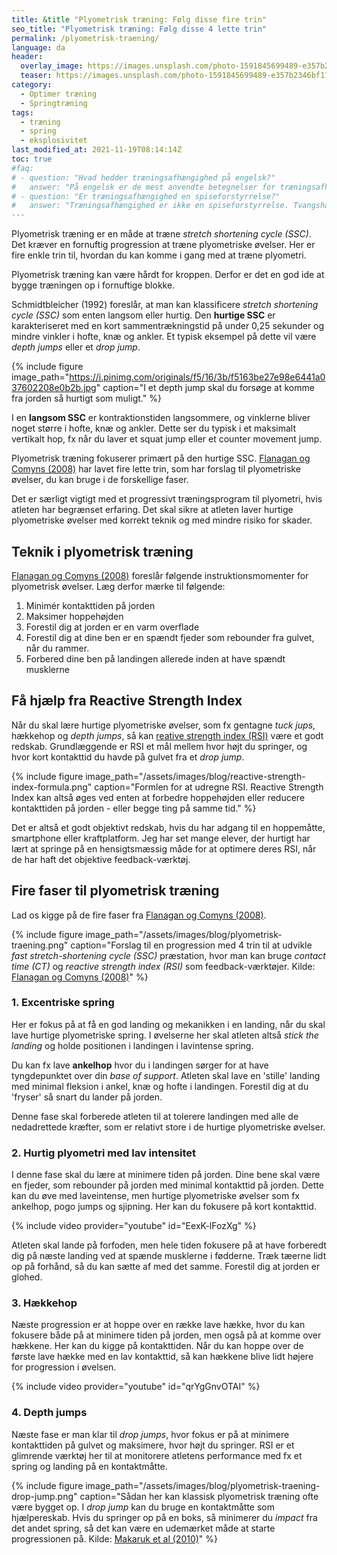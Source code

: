 ```yaml
---
title: &title "Plyometrisk træning: Følg disse fire trin"
seo_title: "Plyometrisk træning: Følg disse 4 lette trin"
permalink: /plyometrisk-traening/
language: da
header:
  overlay_image: https://images.unsplash.com/photo-1591845699489-e357b2346bf1?ixid=MnwxMjA3fDB8MHxwaG90by1wYWdlfHx8fGVufDB8fHx8&ixlib=rb-1.2.1&auto=format&fit=crop&w=1200&q=5
  teaser: https://images.unsplash.com/photo-1591845699489-e357b2346bf1?ixid=MnwxMjA3fDB8MHxwaG90by1wYWdlfHx8fGVufDB8fHx8&ixlib=rb-1.2.1&auto=format&fit=crop&w=400&q=5
category:
  - Optimer træning
  - Springtræning
tags:
  - træning
  - spring
  - eksplosivitet
last_modified_at: 2021-11-19T08:14:14Z
toc: true
#faq:
# - question: "Hvad hedder træningsafhængighed på engelsk?"
#   answer: "På engelsk er de mest anvendte betegnelser for træningsafhængighed 'exercise #addiction' og 'exercise dependence'."
# - question: "Er træningsafhængighed en spiseforstyrrelse?"
#   answer: "Træningsafhængighed er ikke en spiseforstyrrelse. Tvangshandlingerne er nemlig #ikke centreret omkring spisevaner, men derimod motion og træning. Træningsafhængig og #spiseforstyrrelser følges dog ofte ad."
---
```


Plyometrisk træning er en måde at træne _stretch shortening cycle (SSC)_. Det kræver en fornuftig progression at træne plyometriske øvelser. Her er fire enkle trin til, hvordan du kan komme i gang med at træne plyometri.

Plyometrisk træning kan være hårdt for kroppen. Derfor er det en god ide at bygge træningen op i fornuftige blokke.

Schmidtbleicher (1992) foreslår, at man kan klassificere _stretch shortening cycle (SSC)_ som enten langsom eller hurtig. Den **hurtige SSC** er karakteriseret med en kort sammentrækningstid på under 0,25 sekunder og mindre vinkler i hofte, knæ og ankler. Et typisk eksempel på dette vil være _depth jumps_ eller et _drop jump_.

{% include figure image_path="https://i.pinimg.com/originals/f5/16/3b/f5163be27e98e6441a037602208e0b2b.jpg" caption="I et depth jump skal du forsøge at komme fra jorden så hurtigt som muligt." %}

I en **langsom SSC** er kontraktionstiden langsommere, og vinklerne bliver noget større i hofte, knæ og ankler. Dette ser du typisk i et maksimalt vertikalt hop, fx når du laver et squat jump eller et counter movement jump.

Plyometrisk træning fokuserer primært på den hurtige SSC. [Flanagan og Comyns (2008)](https://www.researchgate.net/publication/232212864_The_Use_of_Contact_Time_and_the_Reactive_Strength_Index_to_Optimize_Fast_Stretch-Shortening_Cycle_Training/link/60253c15299bf1cc26bcaabf/download) har lavet fire lette trin, som har forslag til plyometriske øvelser, du kan bruge i de forskellige faser.

Det er særligt vigtigt med et progressivt træningsprogram til plyometri, hvis atleten har begrænset erfaring. Det skal sikre at atleten laver hurtige plyometriske øvelser med korrekt teknik og med mindre risiko for skader.

## Teknik i plyometrisk træning

[Flanagan og Comyns (2008)](https://www.researchgate.net/publication/232212864_The_Use_of_Contact_Time_and_the_Reactive_Strength_Index_to_Optimize_Fast_Stretch-Shortening_Cycle_Training/link/60253c15299bf1cc26bcaabf/download) foreslår følgende instruktionsmomenter for plyometrisk øvelser. Læg derfor mærke til følgende:

1. Minimér kontakttiden på jorden
2. Maksimer hoppehøjden
3. Forestil dig at jorden er en varm overflade
4. Forestil dig at dine ben er en spændt fjeder som rebounder fra gulvet, når du rammer.
5. Forbered dine ben på landingen allerede inden at have spændt musklerne

## Få hjælp fra Reactive Strength Index

Når du skal lære hurtige plyometriske øvelser, som fx gentagne _tuck jups_, hækkehop og _depth jumps_, så kan [reative strength index (RSI)](/reactive-strength-index-rsi/) være et godt redskab. Grundlæggende er RSI et mål mellem hvor højt du springer, og hvor kort kontakttid du havde på gulvet fra et _drop jump_.

{% include figure image_path="/assets/images/blog/reactive-strength-index-formula.png" caption="Formlen for at udregne RSI. Reactive Strength Index kan altså øges ved enten at forbedre hoppehøjden eller reducere kontakttiden på jorden - eller begge ting på samme tid." %}

Det er altså et godt objektivt redskab, hvis du har adgang til en hoppemåtte, smartphone eller kraftplatform. Jeg har set mange elever, der hurtigt har lært at springe på en hensigtsmæssig måde for at optimere deres RSI, når de har haft det objektive feedback-værktøj.

## Fire faser til plyometrisk træning

Lad os kigge på de fire faser fra [Flanagan og Comyns (2008)](https://www.researchgate.net/publication/232212864_The_Use_of_Contact_Time_and_the_Reactive_Strength_Index_to_Optimize_Fast_Stretch-Shortening_Cycle_Training/link/60253c15299bf1cc26bcaabf/download).

{% include figure image_path="/assets/images/blog/plyometrisk-traening.png" caption="Forslag til en progression med 4 trin til at udvikle _fast stretch-shortening cycle (SSC)_ præstation, hvor man kan bruge _contact time (CT)_ og _reactive strength index (RSI)_ som feedback-værktøjer. Kilde: [Flanagan og Comyns (2008)](https://www.researchgate.net/publication/232212864_The_Use_of_Contact_Time_and_the_Reactive_Strength_Index_to_Optimize_Fast_Stretch-Shortening_Cycle_Training/link/60253c15299bf1cc26bcaabf/download)" %}

### 1. Excentriske spring

Her er fokus på at få en god landing og mekanikken i en landing, når du skal lave hurtige plyometriske spring. I øvelserne her skal atleten altså _stick the landing_ og holde positionen i landingen i lavintense spring.

Du kan fx lave **ankelhop** hvor du i landingen sørger for at have tyngdepunktet over din _base of support_. Atleten skal lave en 'stille' landing med minimal fleksion i ankel, knæ og hofte i landingen. Forestil dig at du 'fryser' så snart du lander på jorden.

Denne fase skal forberede atleten til at tolerere landingen med alle de nedadrettede kræfter, som er relativt store i de hurtige plyometriske øvelser.

### 2. Hurtig plyometri med lav intensitet

I denne fase skal du lære at minimere tiden på jorden. Dine bene skal være en fjeder, som rebounder på jorden med minimal kontakttid på jorden. Dette kan du øve med laveintense, men hurtige plyometriske øvelser som fx ankelhop, pogo jumps og sjipning. Her kan du fokusere på kort kontakttid.

{% include video provider="youtube" id="EexK-lFozXg" %}

Atleten skal lande på forfoden, men hele tiden fokusere på at have forberedt dig på næste landing ved at spænde musklerne i fødderne. Træk tæerne lidt op på forhånd, så du kan sætte af med det samme. Forestil dig at jorden er glohed.

### 3. Hækkehop

Næste progression er at hoppe over en række lave hække, hvor du kan fokusere både på at minimere tiden på jorden, men også på at komme over hækkene. Her kan du kigge på kontakttiden. Når du kan hoppe over de første lave hække med en lav kontakttid, så kan hækkene blive lidt højere for progression i øvelsen.

{% include video provider="youtube" id="qrYgGnvOTAI" %}

### 4. Depth jumps

Næste fase er man klar til _drop jumps_, hvor fokus er på at minimere kontakttiden på gulvet og maksimere, hvor højt du springer. RSI er et glimrende værktøj her til at monitorere atletens performance med fx et spring og landing på en kontaktmåtte.

{% include figure image_path="/assets/images/blog/plyometrisk-traening-drop-jump.png" caption="Sådan her kan klassisk plyometrisk træning ofte være bygget op. I _drop jump_ kan du bruge en kontaktmåtte som hjælpereskab. Hvis du springer op på en boks, så minimerer du _impact_ fra det andet spring, så det kan være en udemærket måde at starte progressionen på. Kilde: [Makaruk et al (2010)](http://www.johk.pl/files/004_makaruk_et_al.pdf)" %}
